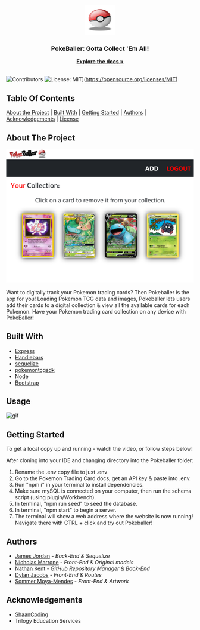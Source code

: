 <br/>
<p align="center">
  <a href="https://github.com/CodeWarrior-debug/PokeBaller">
    <img src="https://github.com/CodeWarrior-debug/PokeBaller/blob/main/public/images/pokeball.png?raw=true" alt="Logo" width="80" height="80">
  </a>

  <h3 align="center">PokeBaller: Gotta Collect 'Em All!</h3>

  <p align="center">
    <a href="https://github.com/CodeWarrior-debug/PokeBaller"><strong>Explore the docs »</strong></a>
    <br/>
    <br/>
  </p>
</p>

![Contributors](https://img.shields.io/github/contributors/CodeWarrior-debug/PokeBaller?color=dark-green) ![License: MIT](https://img.shields.io/badge/License-MIT-yellow.svg)](https://opensource.org/licenses/MIT)

## Table Of Contents
[About the Project](#about-the-project) | [Built With](#built-with) | [Getting Started](#getting-started) | [Authors](#authors) | [Acknowledgements](#acknowledgements) | [License](#license)

## About The Project
![Screen Shot](https://github.com/CodeWarrior-debug/PokeBaller/blob/main/public/images/Pokeballer_Rep_Pic.png?raw=true)

Want to digitally track your Pokemon trading cards? Then Pokeballer is the app for you! Loading Pokemon TCG data and images, Pokeballer lets users add their cards to a digital collection & view all the available cards for each Pokemon. Have your Pokemon trading card collection on any device with PokeBaller!

## Built With

* [Express](https://expressjs.com/)
* [Handlebars](https://handlebarsjs.com/)
* [sequelize](https://sequelize.org/)
* [pokemontcgsdk](https://pokemontcg.io/)
* [Node](https://nodejs.org/en/)
* [Bootstrap](https://getbootstrap.com/)

## Usage

![gif](https://imgur.com/DobRtAk)

## Getting Started

To get a local copy up and running - watch the video, or follow steps below! 

After cloning into your IDE and changing directory into the Pokeballer folder:

1) Rename the .env copy file to just .env
2) Go to the Pokemon Trading Card docs, get an API key & paste into .env.
3) Run "npm i" in your terminal to install dependencies.
4) Make sure mySQL is connected on your computer, then run the schema script (using plugin/Workbench).
5) In terminal, "npm run seed" to seed the database.
6) In terminal, "npm start" to begin a server.
7) The terminal will show a web address where the website is now running! Navigate there with CTRL + click and try out Pokeballer!

## Authors

* [James Jordan](https://github.com/CodeWarrior-debug) - *Back-End & Sequelize*
* [Nicholas Marrone](https://github.com/NicholasMarrone-1997) - *Front-End & Original models*
* [Nathan Kent](https://github.com/ngkent75) - *GitHub Repository Manager & Back-End*
* [Dylan Jacobs](https://github.com/dylanjacobb) - *Front-End & Routes*
* [Sommer Moya-Mendes](https://github.com/smoyamendez) - *Front-End & Artwork*

## Acknowledgements

* [ShaanCoding](https://github.com/ShaanCoding/)
* Trilogy Education Services

